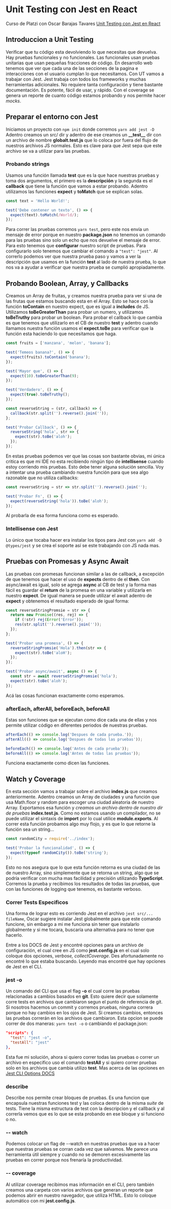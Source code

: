 # Unit Testing con Jest en React

Curso de Platzi con Oscar Barajas Tavares [Unit Testing con Jest en React](https://platzi.com/clases/1788-jest/25125-bienvenido-al-curso-de-jest/)

## Introduccion a Unit Testing

Verificar que tu código esta devolviendo lo que necesitas que devuelva. Hay pruebas funcionales y no funcionales. Las funcionales usan pruebas unitarias que usan pequeñas fracciones de código. En desarrollo web tenemos que ver que cada una de las secciones de la pagina e interacciones con el usuario cumplan lo que necesitamos. Con UT vamos a trabajar con Jest. Jest trabaja con todos los frameworks y muchas herramientas adicionales. No requiere tanta configuración y tiene bastante documentación. Es potente, fácil de usar, y rápido. Con el coverage se genera un reporte de cuanto código estamos probando y nos permite hacer _mocks_.

## Preparar el entorno con Jest

Iniciamos un proyecto con `npm init` donde corremos `yarn add jest -D` Adentro creamos un src/ dir y adentro de ese creamos un **\_\_test\_\_** dir con un archivo de nombre **globalt.test.js** que lo coloca por fuera del flujo de nuestros archivos JS normales. Esto es clave para que Jest sepa que este archivo se va a utilizar para las pruebas.

### Probando strings

Usamos una función llamada **test** que es la que hace nuestras pruebas y toma dos argumentos, el primero es la **descripción** y la segunda es el **callback** que tiene la función que vamos a estar probando. Adentro utilizamos las funciones **expect** y **toMatch** que se explican solas.

```javascript
const text = 'Hello World!';

test('Debe contener un texto', () => {
  expect(text).toMatch(/World/);
});
```

Para correr las pruebas corremos `yarn test`, pero este nos envía un mensaje de error porque en nuestro **package.json** no tenemos un comando para las pruebas sino solo un echo que nos devuelve el mensaje de error. Para esto tenemos que **configurar** nuestro script de pruebas. Para configurarlo solo tenemos que cambiar el comando a `"test": "jest"`. Al correrlo podemos ver que nuestra prueba paso y vamos a ver la descripción que usamos en la función **test** al lado de nuestra prueba, lo que nos va a ayudar a verificar que nuestra prueba se cumplió apropiadamente.

## Probando Boolean, Array, y Callbacks

Creamos un Array de fruitas, y creamos nuestra prueba para ver si una de las frutas que estamos buscando esta en el Array. Esto se hace con la función **toContain** en nuestro expect, que es igual a **includes** de JS. Utilizamos **toBeGreaterThan** para probar un numero, y utilizamos **toBeTruthy** para probar un boolean. Para probar el callback lo que cambia es que tenemos que utilizarlo en el CB de nuestro **test** y adentro cuando llamamos nuestra función usamos el **expect.toBe** para verificar que la función esta haciendo lo que necesitamos que haga.

```javascript
const fruits = ['manzana', 'melon', 'banana'];

test('Temeos banana?', () => {
  expect(fruits).toContain('banana');
});

test('Mayor que', () => {
  expect(10).toBeGreaterThan(9);
});

test('Verdadero', () => {
  expect(true).toBeTruthy();
});

const reverseString = (str, callback) => {
  callback(str.split('').reverse().join(''));
};

test('Probar Callback', () => {
  reverseString('hola', str => {
    expect(str).toBe('aloh');
  });
});
```

En estas pruebas podemos ver que las cosas son bastante obvias, mi única critica es que mi IDE no esta recibiendo ningún tipo de **intellisense** cuando estoy corriendo mis pruebas. Esto debe tener alguna solución sencilla. Voy a intentar una prueba cambiando nuestra función para que sea algo razonable que no utiliza callbacks:

```javascript
const reverseString = str => str.split('').reverse().join('');

test('Probar Fn', () => {
  expect(reverseString('hola')).toBe('aloh');
});
```

Al probarla de esa forma funciona como es esperado.

### Intellisense con Jest

Lo único que tocaba hacer era instalar los tipos para Jest con `yarn add -D @types/jest` y se crea el soporte así se este trabajando con JS nada mas.

## Pruebas con Promesas y Async Await

Las pruebas con promesas funcionan similar a las de callback, a excepción de que tenemos que hacer el uso de **expects** dentro de el **then**. Con async/await es igual, solo se agrega **async** al CB de test y la forma mas fácil es guardar el **return** de la promesa en una variable y utilizarla en nuestro **expect**. De igual manera se puede utilizar el await adentro de **expect** y obtenemos el resultado esperado de igual forma:

```javascript
const reverseStringPromsie = str => {
  return new Promise((res, rej) => {
    if (!str) rej(Error('Error'));
    res(str.split('').reverse().join(''));
  });
};

test('Probar una promesa', () => {
  reverseStringPromsie('Hola').then(str => {
    expect(str).toBe('aloH');
  });
});

test('Probar async/await', async () => {
  const str = await reverseStringPromsie('hola');
  expect(str).toBe('aloh');
});
```

Acá las cosas funcionan exactamente como esperamos.

### afterEach, afterAll, beforeEach, beforeAll

Estas son funciones que se ejecutan como dice cada una de ellas y nos permite utilizar código en diferentes periodos de nuestras pruebas.

```javascript
afterEach(() => console.log('Despues de cada prueba.'));
afterAll(() => console.log('Despues de todas las pruebas'));

beforeEach(() => console.log('Antes de cada prueba'));
beforeAll(() => console.log('Antes de todas las pruebas'));
```

Funciona exactamente como dicen las funciones.

## Watch y Coverage

En esta sección vamos a trabajar sobre el archivo **index.js** que creamos anteriormente. Adentro creamos un Array de ciudades y una función que usa Math.floor y random para escoger una ciudad aleatoria de nuestro Array. Exportamos esa función y _creamos un archivo dentro de nuestro dir de pruebas_ **index.test.js**. Como no estamos usando un compilador, no se puede utilizar el sintaxis de **import** por lo cual utilice **module.exports**. Al correr esta función probamos algo muy flojo, y es que lo que retorne la función sea un string...

```javascript
const randomCity = require('../index');

test('Probar la funcionalidad', () => {
  expect(typeof randomCity()).toBe('string');
});
```

Esto no nos asegura que lo que esta función retorna es una ciudad de las de nuestro Array, sino simplemente que se retorna un string, algo que se podría verificar con mucha mas facilidad y precisión utilizando **TypeScript**. Corremos la prueba y recibimos los resultados de todas las pruebas, que con las funciones de logging que tenemos, es bastante verboso.

### Correr Tests Especificos

Una forma de lograr esto es corriendo Jest en el archivo `jest src/... fileName`, Oscar sugiere instalar Jest globalmente para que este comando funcione, sin embargo a mi me funciona sin tener que instalarlo globalmente y si me tocara, buscaría una alternativa para no tener que hacerlo.

Entre a los DOCS de Jest y encontré opciones para un archivo de configuración, el cual cree en JS como **jest.config.js** en el cual solo coloque dos opciones, _verbose, collectCoverage_. Des afortunadamente no encontré lo que estaba buscando. Leyendo mas encontré que hay opciones de Jest en el CLI.

### jest -o

Un comando del CLI que usa el flag **-o** el cual corre las pruebas relacionadas a cambios basados en **git**. Esto quiere decir que solamente corre tests en archivos que cambiaron segun el punto de referencia de git. Si nosotros hacemos un commit y corremos pruebas, ninguna correra porque no hay cambios en los ojos de Jest. Si creamos cambios, entonces las pruebas correrán en los archivos que cambiaron. Esta opcion se puede correr de dos maneras: `yarn test -o` o cambiando el package.json:

```json
"scripts": {
  "test": "jest -o",
  "testAll": "jest"
},
```

Esta fue mi solución, ahora si quiero correr todas las pruebas o correr un archivo en especifico uso el comando **testAll** y si quiero correr pruebas solo en los archivos que cambia utilizo **test**. Mas acerca de las opciones en [Jest CLI Options DOCS](https://jestjs.io/docs/en/cli.html#--onlychanged)

### describe

Describe nos permite crear bloques de pruebas. Es una funcion que encapsula nuestras funciones test y las coloca dentro de la misma _suite_ de tests. Tiene la misma estructura de test con la descripcion y el callback y al correrla vemos que es lo que se esta probando en ese bloque y si funciono o no.

### -- watch

Podemos colocar un flag de --watch en nuestras pruebas que va a hacer que nuestras pruebas se corran cada vez que salvamos. Me parece una herramienta útil siempre y cuando no se demoren excesivamente las pruebas en correr porque nos frenaría la productividad.

### -- coverage

Al utilizar coverage recibimos mas información en el CLI, pero también creamos una carpeta con varios archivos que generan un reporte que podemos abrir en nuestro navegador, que utiliza HTML. Esto lo coloque automático con mi **jest.config.js**.
